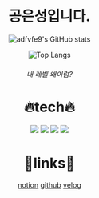 <div align="center">
  
# 공은성입니다.

![adfvfe9's GitHub stats](https://github-readme-stats.vercel.app/api?username=adfvfe9&show_icons=true&theme=tokyonight)

![Top Langs](https://github-readme-stats.vercel.app/api/top-langs/?username=adfvfe9&layout=compact&theme=tokyonight)

###### 내 레벨 왜이럼?

# 🔥tech🔥
<img src="https://img.shields.io/badge/JAVA-d09638?style=for-the-badge&logo=buymeacoffee&logoColor=ffffff"/>  <img src="https://img.shields.io/badge/C++-8a1fa2?style=for-the-badge&logo=cplusplus&logoColor=ffffff"/>  <img src="https://img.shields.io/badge/Notion-eae6e0?style=for-the-badge&logo=notion&logoColor=000000"/>  <img src="https://img.shields.io/badge/Github-000000?style=for-the-badge&logo=github&logoColor=ffffff"/>

# 🔗links🔗
[notion](https://www.notion.so/bedulge-1e0870a3292e80f5a6ede45123cbe5a4) [github](https://github.com/adfvfe9) [velog](https://velog.io/@bedulge/posts)
</div>
